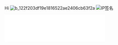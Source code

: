 Hi
![b_122f203df19e1816522ae2406cb63f2a](https://github.com/NNEZ2302/NNEZ2302.github.io/assets/173860045/3a1d7754-4ffb-4385-b134-9dbd074c83ce)
![IP签名](https://tool.lu/netcard/)
<iframe frameborder="no" border="0" marginwidth="0" marginheight="0" width=330 height=86 src="//music.163.com/outchain/player?type=2&id=1416890670&auto=1&height=66"></iframe>